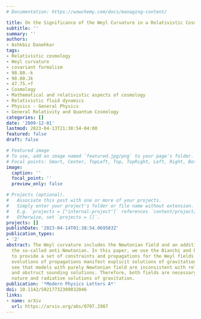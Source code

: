 ```yaml
---
# Documentation: https://wowchemy.com/docs/managing-content/

title: On the Significance of the Weyl Curvature in a Relativistic Cosmological Model
subtitle: ''
summary: ''
authors:
- Ashkbiz Danehkar
tags:
- Relativistic cosmology
- Weyl curvature
- covariant formalism
- 98.80.-k
- 98.80.Jk
- 47.75.+f
- Cosmology
- Mathematical and relativistic aspects of cosmology
- Relativistic fluid dynamics
- Physics - General Physics
- General Relativity and Quantum Cosmology
categories: []
date: '2009-12-01'
lastmod: 2023-04-13T21:38:54-04:00
featured: false
draft: false

# Featured image
# To use, add an image named `featured.jpg/png` to your page's folder.
# Focal points: Smart, Center, TopLeft, Top, TopRight, Left, Right, BottomLeft, Bottom, BottomRight.
image:
  caption: ''
  focal_point: ''
  preview_only: false

# Projects (optional).
#   Associate this post with one or more of your projects.
#   Simply enter your project's folder or file name without extension.
#   E.g. `projects = ["internal-project"]` references `content/project/deep-learning/index.md`.
#   Otherwise, set `projects = []`.
projects: []
publishDate: '2023-04-14T01:38:54.069583Z'
publication_types:
- '2'
abstract: The Weyl curvature includes the Newtonian field and an additional field,
  the so-called anti-Newtonian. In this paper, we use the Bianchi and Ricci identities
  to provide a set of constraints and propagations for the Weyl fields. The temporal
  evolutions of propagations manifest explicit solutions of gravitational waves. We
  see that models with purely Newtonian field are inconsistent with relativistic models
  and obstruct sounding solutions. Therefore, both fields are necessary for the nonlocal
  nature and radiative solutions of gravitation.
publication: '*Modern Physics Letters A*'
doi: 10.1142/S0217732309032046
links:
- name: arXiv
  url: https://arxiv.org/abs/0707.2987
---
```

